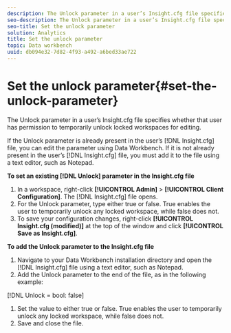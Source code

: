 ```yaml
---
description: The Unlock parameter in a user’s Insight.cfg file specifies whether that user has permission to temporarily unlock locked workspaces for editing.
seo-description: The Unlock parameter in a user’s Insight.cfg file specifies whether that user has permission to temporarily unlock locked workspaces for editing.
seo-title: Set the unlock parameter
solution: Analytics
title: Set the unlock parameter
topic: Data workbench
uuid: db094e32-7d82-4f93-a492-a6bed33ae722
---
```


# Set the unlock parameter{#set-the-unlock-parameter}

The Unlock parameter in a user’s Insight.cfg file specifies whether that user has permission to temporarily unlock locked workspaces for editing.

If the Unlock parameter is already present in the user’s [!DNL Insight.cfg] file, you can edit the parameter using Data Workbench. If it is not already present in the user’s [!DNL Insight.cfg] file, you must add it to the file using a text editor, such as Notepad.

**To set an existing [!DNL Unlock] parameter in the Insight.cfg file**

1. In a workspace, right-click **[!UICONTROL Admin]** > **[!UICONTROL Client Configuration]**. The [!DNL Insight.cfg] file opens. 
1. For the Unlock parameter, type either true or false. True enables the user to temporarily unlock any locked workspace, while false does not. 
1. To save your configuration changes, right-click **[!UICONTROL Insight.cfg (modified)]** at the top of the window and click **[!UICONTROL Save as Insight.cfg]**.

**To add the Unlock parameter to the Insight.cfg file**

1. Navigate to your Data Workbench installation directory and open the [!DNL Insight.cfg] file using a text editor, such as Notepad. 
1. Add the Unlock parameter to the end of the file, as in the following example:

[!DNL Unlock = bool: false] 

1. Set the value to either true or false. True enables the user to temporarily unlock any locked workspace, while false does not. 
1. Save and close the file.


